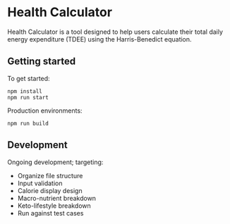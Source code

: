 # Health Calculator

Health Calculator is a tool designed to help users calculate their total daily energy expenditure (TDEE)
using the Harris-Benedict equation.

## Getting started

To get started:
```
npm install
npm run start
```

Production environments:
```
npm run build
```

## Development

Ongoing development; targeting: 
- Organize file structure
- Input validation
- Calorie display design
- Macro-nutrient breakdown
- Keto-lifestyle breakdown
- Run against test cases